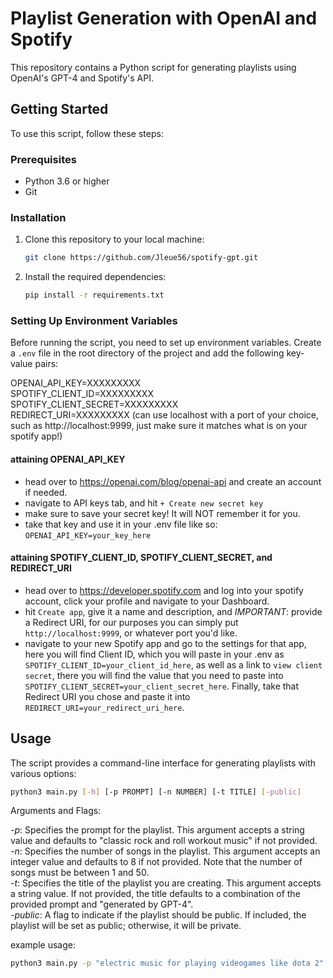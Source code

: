 # Playlist Generation with OpenAI and Spotify

This repository contains a Python script for generating playlists using OpenAI's GPT-4 and Spotify's API.

## Getting Started

To use this script, follow these steps:

### Prerequisites

- Python 3.6 or higher
- Git

### Installation

1. Clone this repository to your local machine:

    ```bash
    git clone https://github.com/Jleue56/spotify-gpt.git
    ```

2. Install the required dependencies:

    ```bash
    pip install -r requirements.txt
    ```

### Setting Up Environment Variables

Before running the script, you need to set up environment variables. Create a `.env` file in the root directory of the project and add the following key-value pairs:<br>

OPENAI_API_KEY=XXXXXXXXX<br>
SPOTIFY_CLIENT_ID=XXXXXXXXX<br>
SPOTIFY_CLIENT_SECRET=XXXXXXXXX<br>
REDIRECT_URI=XXXXXXXXX (can use localhost with a port of your choice, such as http://localhost:9999, just make sure it matches what is on your spotify app!)<br>

#### attaining OPENAI_API_KEY
- head over to https://openai.com/blog/openai-api and create an account if needed.
- navigate to API keys tab, and hit `+ Create new secret key`
- make sure to save your secret key! It will NOT remember it for you.
- take that key and use it in your .env file like so: `OPENAI_API_KEY=your_key_here`

#### attaining SPOTIFY_CLIENT_ID, SPOTIFY_CLIENT_SECRET, and REDIRECT_URI
- head over to https://developer.spotify.com and log into your spotify account, click your profile and navigate to your Dashboard.
- hit `Create app`, give it a name and description, and *IMPORTANT*: provide a Redirect URI, for our purposes you can simply put `http://localhost:9999`, or whatever port you'd like.
- navigate to your new Spotify app and go to the settings for that app, here you will find Client ID, which you will paste in your .env as `SPOTIFY_CLIENT_ID=your_client_id_here`, as well as a link to `view client secret`, there you will find the value that you need to paste into `SPOTIFY_CLIENT_SECRET=your_client_secret_here`. Finally, take that Redirect URI you chose and paste it into `REDIRECT_URI=your_redirect_uri_here`.

## Usage

The script provides a command-line interface for generating playlists with various options:

```bash
python3 main.py [-h] [-p PROMPT] [-n NUMBER] [-t TITLE] [-public]
```

Arguments and Flags:

*-p*: Specifies the prompt for the playlist. This argument accepts a string value and defaults to "classic rock and roll workout music" if not provided.<br>
*-n*: Specifies the number of songs in the playlist. This argument accepts an integer value and defaults to 8 if not provided. Note that the number of songs must be between 1 and 50.<br>
*-t*: Specifies the title of the playlist you are creating. This argument accepts a string value. If not provided, the title defaults to a combination of the provided prompt and "generated by GPT-4".<br>
*-public*: A flag to indicate if the playlist should be public. If included, the playlist will be set as public; otherwise, it will be private.<br>

example usage:
```bash
python3 main.py -p "electric music for playing videogames like dota 2" -t "Dota 2 Playlist" -n 1 -public 
```




